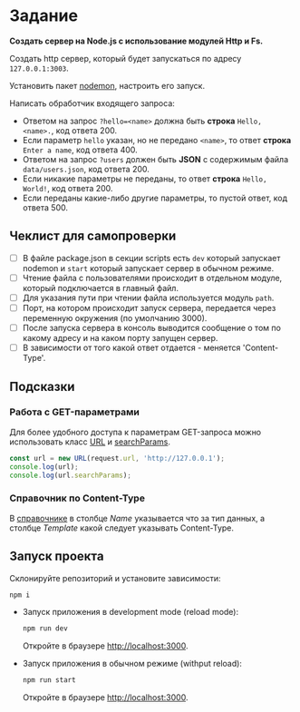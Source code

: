 # Задание

**Создать сервер на Node.js с использование модулей Http и Fs.**

Создать http сервер, который будет запускаться по адресу `127.0.0.1:3003`.

Установить пакет [nodemon](https://www.npmjs.com/package/nodemon), настроить его запуск.

Написать обработчик входящего запроса:

- Ответом на запрос `?hello=<name>` должна быть **строка** `Hello, <name>.`, код ответа 200.
- Если параметр `hello` указан, но не передано `<name>`, то ответ **строка** `Enter a name`, код ответа 400.
- Ответом на запрос `?users` должен быть **JSON** с содержимым файла `data/users.json`, код ответа 200.
- Если никакие параметры не переданы, то ответ **строка** `Hello, World!`, код ответа 200.
- Если переданы какие-либо другие параметры, то пустой ответ, код ответа 500.

## Чеклист для самопроверки

- [ ] В файле package.json в секции scripts есть `dev` который запускает nodemon и `start` который запускает сервер в
  обычном режиме.
- [ ] Чтение файла с пользователями происходит в отдельном модуле, который подключается в главный файл.
- [ ] Для указания пути при чтении файла используется модуль `path`.
- [ ] Порт, на котором происходит запуск сервера, передается через переменную окружения (по умолчанию 3000).
- [ ] После запуска сервера в консоль выводится сообщение о том по какому адресу и на каком порту запущен сервер.
- [ ] В зависимости от того какой ответ отдается - меняется 'Content-Type'.

## Подсказки

### Работа с GET-параметрами

Для более удобного доступа к параметрам GET-запроса можно использовать
класс [URL](https://developer.mozilla.org/en-US/docs/Web/API/URL_API)
и [searchParams](https://developer.mozilla.org/ru/docs/Web/API/URLSearchParams).

```js
const url = new URL(request.url, 'http://127.0.0.1');
console.log(url);
console.log(url.searchParams);
```

### Справочник по Content-Type

В [справочнике](https://www.iana.org/assignments/media-types/media-types.xhtml) в столбце _Name_ указывается что за тип
данных, а столбце _Template_ какой следует указывать Content-Type.

## Запуск проекта

Склонируйте репозиторий и установите зависимости:

```sh
npm i
```

- Запуск приложения в development mode (reload mode):

    ```sh
    npm run dev
    ```
    Откройте в браузере [http://localhost:3000](http://localhost:3000).


- Запуск приложения в обычном режиме (withput reload):

    ```sh
    npm run start
    ```
    Откройте в браузере [http://localhost:3000](http://localhost:3000).
